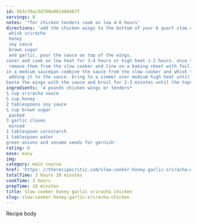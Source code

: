 ```yaml
---
id: 5b3cf0ac5d760e001486467f
servings: 8
notes: '*for chicken tenders cook on low 4-6 hours'
directions: 'add the chicken wings to the bottom of your 6 quart slow cooker. in a medium sized bowl
 whisk sriracha
 honey
 soy sauce
 brown sugar
 and garlic. pour the sauce on top of the wings.
cover and cook on low heat for 3-4 hours or high heat 1-2 hours. once the wings are done
 remove them from the slow cooker and line on a baking sheet with foil.
in a medium saucepan combine the sauce from the slow cooker and whisk together the cornstarch and water in a small bowl
 adding it to the sauce. bring to a simmer over medium high heat until the sauce has thickened.
baste the wings with the sauce and broil for 2-3 minutes until the tops are crispy and brown. add the wings back to the slow cooker and pour remaining sauce from the saucepan on top. garnish with sesame seeds and green onions.'
ingredients: '4 pounds chicken wings or tenders*
½ cup sriracha sauce
½ cup honey
2 tablespoons soy sauce
¼ cup brown sugar
 packed
3 garlic cloves
 minced
1 tablespoon cornstarch
1 tablespoon water
green onions and sesame seeds for garnish'
rating: 0
ease: easy
img:
category: main course
href: 'https: //therecipecritic.com/slow-cooker-honey-garlic-sriracha-wings/'
totalTime: 3 hours 10 minutes
cookTime: 3 hours
prepTime: 10 minutes
title: slow cooker honey garlic sriracha chicken
slug: slow-cooker-honey-garlic-sriracha-chicken
---
```

Recipe body